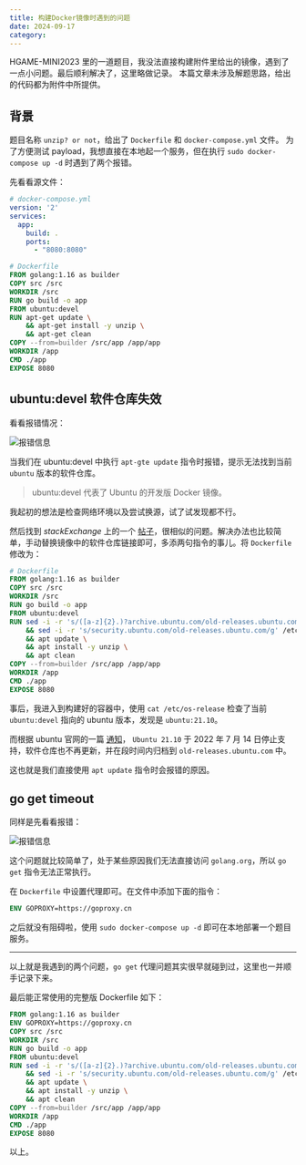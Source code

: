 ```yaml
---
title: 构建Docker镜像时遇到的问题
date: 2024-09-17
category:
---
```


HGAME-MINI2023 里的一道题目，我没法直接构建附件里给出的镜像，遇到了一点小问题。最后顺利解决了，这里略做记录。
本篇文章未涉及解题思路，给出的代码都为附件中所提供。

## 背景
题目名称 `unzip? or not`，给出了 `Dockerfile` 和 `docker-compose.yml` 文件。
为了方便测试 payload，我想直接在本地起一个服务，但在执行 `sudo docker-compose up -d` 时遇到了两个报错。

先看看源文件：
```yml
# docker-compose.yml
version: '2'
services:
  app:
    build: .
    ports:
      - "8080:8080"
```

```Dockerfile
# Dockerfile
FROM golang:1.16 as builder
COPY src /src
WORKDIR /src
RUN go build -o app
FROM ubuntu:devel
RUN apt-get update \
    && apt-get install -y unzip \
    && apt-get clean
COPY --from=builder /src/app /app/app
WORKDIR /app
CMD ./app
EXPOSE 8080
```

## ubuntu:devel 软件仓库失效
看看报错情况：

![报错信息](https://agu-img.oss-cn-hangzhou.aliyuncs.com/blog/20231014141024.png)

当我们在 ubuntu:devel 中执行 `apt-gte update` 指令时报错，提示无法找到当前 `ubuntu` 版本的软件仓库。

> ubuntu:devel 代表了 Ubuntu 的开发版 Docker 镜像。

我起初的想法是检查网络环境以及尝试换源，试了试发现都不行。

然后找到 *stackExchange* 上的一个 [帖子](https://serverfault.com/questions/1106694/unable-to-run-apt-update-on-ubuntu-21-10)，很相似的问题。解决办法也比较简单，手动替换镜像中的软件仓库链接即可，多添两句指令的事儿。将 `Dockerfile` 修改为：
```Dockerfile
# Dockerfile
FROM golang:1.16 as builder
COPY src /src
WORKDIR /src
RUN go build -o app
FROM ubuntu:devel
RUN sed -i -r 's/([a-z]{2}.)?archive.ubuntu.com/old-releases.ubuntu.com/g' /etc/apt/sources.list \
    && sed -i -r 's/security.ubuntu.com/old-releases.ubuntu.com/g' /etc/apt/sources.list \
    && apt update \
    && apt install -y unzip \
    && apt clean
COPY --from=builder /src/app /app/app
WORKDIR /app
CMD ./app
EXPOSE 8080
```

事后，我进入到构建好的容器中，使用 `cat /etc/os-release` 检查了当前 `ubuntu:devel` 指向的 ubuntu 版本，发现是 `ubuntu:21.10`。

而根据 ubuntu 官网的一篇 [通知](https://fridge.ubuntu.com/2022/07/19/ubuntu-21-10-impish-indri-end-of-life-reached-on-july-14-2022/)，
`Ubuntu 21.10` 于 2022 年 7 月 14 日停止支持，软件仓库也不再更新，并在段时间内归档到 `old-releases.ubuntu.com` 中。

这也就是我们直接使用 `apt update` 指令时会报错的原因。

## go get timeout
同样是先看看报错：

![报错信息](https://agu-img.oss-cn-hangzhou.aliyuncs.com/blog/20231014143720.png)

这个问题就比较简单了，处于某些原因我们无法直接访问 `golang.org`，所以 `go get` 指令无法正常执行。

在 `Dockerfile` 中设置代理即可。在文件中添加下面的指令：

```Dockerfile
ENV GOPROXY=https://goproxy.cn
```

之后就没有阻碍啦，使用 `sudo docker-compose up -d` 即可在本地部署一个题目服务。

---

以上就是我遇到的两个问题，`go get` 代理问题其实很早就碰到过，这里也一并顺手记录下来。

最后能正常使用的完整版 Dockerfile 如下：

```Dockerfile
FROM golang:1.16 as builder
ENV GOPROXY=https://goproxy.cn
COPY src /src
WORKDIR /src
RUN go build -o app
FROM ubuntu:devel
RUN sed -i -r 's/([a-z]{2}.)?archive.ubuntu.com/old-releases.ubuntu.com/g' /etc/apt/sources.list \
    && sed -i -r 's/security.ubuntu.com/old-releases.ubuntu.com/g' /etc/apt/sources.list \
    && apt update \
    && apt install -y unzip \
    && apt clean
COPY --from=builder /src/app /app/app
WORKDIR /app
CMD ./app
EXPOSE 8080
```

以上。